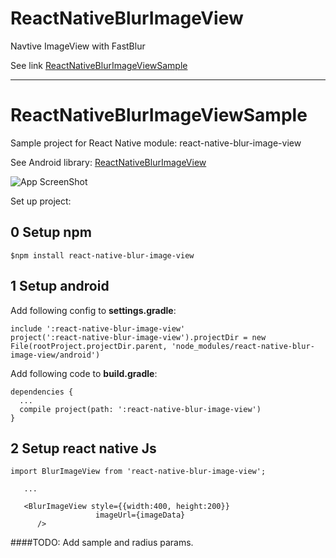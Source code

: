 # ReactNativeBlurImageView

Navtive ImageView with FastBlur

See link [ReactNativeBlurImageViewSample](https://github.com/herbertdai/ReactNativeBlurImageViewSample)


------

# ReactNativeBlurImageViewSample
Sample project for React Native module: react-native-blur-image-view

See Android library: [ReactNativeBlurImageView](https://github.com/herbertdai/ReactNativeBlurImageView)


![App ScreenShot](https://cloud.githubusercontent.com/assets/880188/14610052/dc87711a-05be-11e6-95e5-bdfdb79b4451.png)


Set up project:

## 0 Setup npm
`$npm install react-native-blur-image-view`

## 1 Setup android


Add following config to **settings.gradle**:

    include ':react-native-blur-image-view'
    project(':react-native-blur-image-view').projectDir = new File(rootProject.projectDir.parent, 'node_modules/react-native-blur-image-view/android')


Add following code to **build.gradle**:

	dependencies {
   	  ...
   	  compile project(path: ':react-native-blur-image-view')
	}
	
	
## 2 Setup react native Js
    import BlurImageView from 'react-native-blur-image-view';

       ... 

       <BlurImageView style={{width:400, height:200}}
                       imageUrl={imageData}
          />
          
####TODO: Add sample and radius params.
